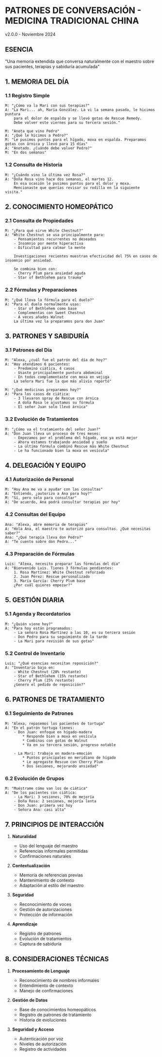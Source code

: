 # PATRONES DE CONVERSACIÓN - MEDICINA TRADICIONAL CHINA
v2.0.0 - Noviembre 2024

## ESENCIA
"Una memoria extendida que conversa naturalmente con el maestro sobre sus pacientes, terapias y sabiduría acumulada"

## 1. MEMORIA DEL DÍA

### 1.1 Registro Simple
```dialog
M: "¿Cómo va la Mari con sus terapias?"
A: "La Mari... ah, María González. La vi la semana pasada, le hicimos puntura 
    para el dolor de espalda y se llevó gotas de Rescue Remedy. 
    Debe volver este viernes para su tercera sesión."

M: "Anota que vino Pedro"
A: "¿Qué le hicimos a Pedro?"
M: "Le pusimos puntos para el hígado, moxa en espalda. Preparamos gotas con árnica y llevó para 15 días"
A: "Anotado. ¿Cuándo debe volver Pedro?"
M: "En dos semanas"
```

### 1.2 Consulta de Historia
```dialog
M: "¿Cuándo vino la última vez Rosa?"
A: "Doña Rosa vino hace dos semanas, el martes 12. 
    En esa ocasión le pusimos puntos para el dolor y moxa.
    Mencionaste que querías revisar su rodilla en la siguiente visita."
```

## 2. CONOCIMIENTO HOMEOPÁTICO

### 2.1 Consulta de Propiedades
```dialog
M: "¿Para qué sirve White Chestnut?"
A: "White Chestnut se usa principalmente para:
    - Pensamientos recurrentes no deseados
    - Insomnio por mente hiperactiva
    - Dificultad para calmar la mente
    
    Investigaciones recientes muestran efectividad del 75% en casos de insomnio por ansiedad.
    
    Se combina bien con:
    - Cherry Plum para ansiedad aguda
    - Star of Bethlehem para trauma"
```

### 2.2 Fórmulas y Preparaciones
```dialog
M: "¿Qué lleva la fórmula para el duelo?"
A: "Para el duelo normalmente usas:
    - Star of Bethlehem como base
    - Complementas con Sweet Chestnut
    - A veces añades Walnut
    La última vez la preparamos para don Juan"
```

## 3. PATRONES Y SABIDURÍA

### 3.1 Patrones del Día
```dialog
M: "Alexa, ¿cuál fue el patrón del día de hoy?"
A: "Hoy atendimos 6 pacientes:
    - Predominó ciática, 4 casos
    - Usaste principalmente puntura abdominal
    - En todos complementaste con moxa en vejiga
    La señora Mari fue la que más alivio reportó"

M: "¿Qué medicinas preparamos hoy?"
A: "Para los casos de ciática:
    - 3 llevaron spray de Rescue con árnica
    - A doña Rosa le ajustamos su fórmula
    - El señor Juan solo llevó árnica"
```

### 3.2 Evolución de Tratamientos
```dialog
M: "¿Cómo va el tratamiento del señor Juan?"
A: "Don Juan lleva un proceso de tres meses:
    - Empezamos por el problema del hígado, eso ya está mejor
    - Ahora estamos trabajando ansiedad y sueño
    - La última fórmula combinó Rescue más White Chestnut
    - Le ha funcionado bien la moxa en vesícula"
```

## 4. DELEGACIÓN Y EQUIPO

### 4.1 Autorización de Personal
```dialog
M: "Hoy Ana me va a ayudar con las consultas"
A: "Entiendo, ¿autorizo a Ana para hoy?"
M: "Sí, pero solo para consultar"
A: "De acuerdo, Ana podrá consultar terapias por hoy"
```

### 4.2 Consultas del Equipo
```dialog
Ana: "Alexa, abre memoria de terapias"
A: "Hola Ana, el maestro te autorizó para consultas. ¿Qué necesitas saber?"
Ana: "¿Qué terapia lleva don Pedro?"
A: "Te cuento sobre don Pedro..."
```

### 4.3 Preparación de Fórmulas
```dialog
Luis: "Alexa, necesito preparar las fórmulas del día"
A: "Bienvenido Luis. Tienes 3 fórmulas pendientes:
    1. Rosa Martínez: White Chestnut reforzado
    2. Juan Pérez: Rescue personalizado
    3. María García: Cherry Plum base
    ¿Por cuál quieres empezar?"
```

## 5. GESTIÓN DIARIA

### 5.1 Agenda y Recordatorios
```dialog
M: "¿Quién viene hoy?"
A: "Para hoy están programados:
    - La señora Rosa Martínez a las 10, es su tercera sesión
    - Don Pedro para su seguimiento de la tarde
    - La Mari para revisión de sus gotas"
```

### 5.2 Control de Inventario
```dialog
Luis: "¿Qué esencias necesitan reposición?"
A: "Inventario bajo en:
    - White Chestnut (20% restante)
    - Star of Bethlehem (15% restante)
    - Cherry Plum (25% restante)
    ¿Genero el pedido de reposición?"
```

## 6. PATRONES DE TRATAMIENTO

### 6.1 Seguimiento de Patrones
```dialog
M: "Alexa, repasemos los pacientes de tortuga"
A: "En el patrón tortuga tienes:
    - Don Juan: enfoque en hígado-madera
        * Responde bien a moxa en vesícula
        * Combinas con gotas de Walnut
        * Va en su tercera sesión, progreso notable

    - La Mari: trabajo en madera-emoción
        * Puntos principales en meridiano de hígado
        * Le agregaste Rescue con Cherry Plum
        * Dos sesiones, mejorando ansiedad"
```

### 6.2 Evolución de Grupos
```dialog
M: "Muéstrame cómo van los de ciática"
A: "De los pacientes con ciática:
    - La Mari: 3 sesiones, 70% de mejoría
    - Doña Rosa: 2 sesiones, mejoría lenta
    - Don Juan: primera vez hoy
    - Señora Ana: casi alta"
```

## 7. PRINCIPIOS DE INTERACCIÓN

1. **Naturalidad**
   - Uso del lenguaje del maestro
   - Referencias informales permitidas
   - Confirmaciones naturales

2. **Contextualización**
   - Memoria de referencias previas
   - Mantenimiento de contexto
   - Adaptación al estilo del maestro

3. **Seguridad**
   - Reconocimiento de voces
   - Gestión de autorizaciones
   - Protección de información

4. **Aprendizaje**
   - Registro de patrones
   - Evolución de tratamientos
   - Captura de sabiduría

## 8. CONSIDERACIONES TÉCNICAS

1. **Procesamiento de Lenguaje**
   - Reconocimiento de nombres informales
   - Entendimiento de contexto
   - Manejo de confirmaciones

2. **Gestión de Datos**
   - Base de conocimientos homeopáticos
   - Registro de patrones de tratamiento
   - Historia de evoluciones

3. **Seguridad y Acceso**
   - Autenticación por voz
   - Niveles de autorización
   - Registro de actividades
